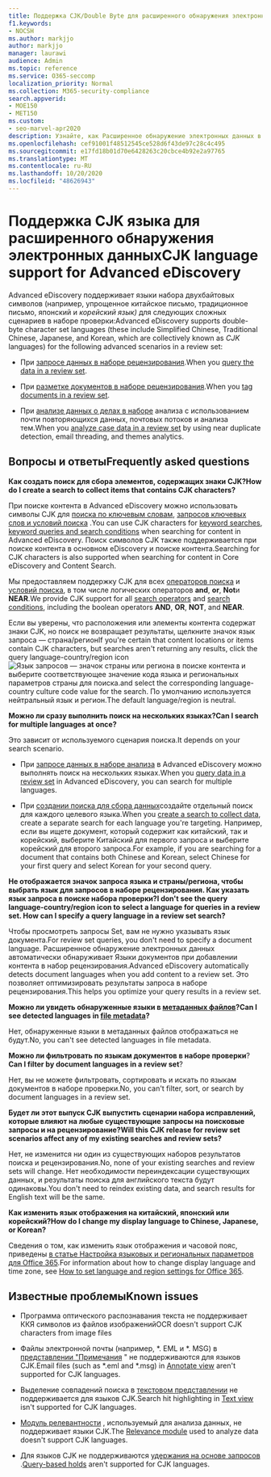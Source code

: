 ```yaml
---
title: Поддержка CJK/Double Byte для расширенного обнаружения электронных данных
f1.keywords:
- NOCSH
ms.author: markjjo
author: markjjo
manager: laurawi
audience: Admin
ms.topic: reference
ms.service: O365-seccomp
localization_priority: Normal
ms.collection: M365-security-compliance
search.appverid:
- MOE150
- MET150
ms.custom:
- seo-marvel-apr2020
description: Узнайте, как Расширенное обнаружение электронных данных в Microsoft 365 поддерживает языки китайского, японского и корейского языков (CJK), использующие набор двухбайтовых символов.
ms.openlocfilehash: cef91001f48512545ce528d6f43de97c28c4c495
ms.sourcegitcommit: e17fd18b01d70e6428263c20cbce4b92e2a97765
ms.translationtype: MT
ms.contentlocale: ru-RU
ms.lasthandoff: 10/20/2020
ms.locfileid: "48626943"
---
```

# <a name="cjk-language-support-for-advanced-ediscovery"></a><span data-ttu-id="2f4fa-103">Поддержка CJK языка для расширенного обнаружения электронных данных</span><span class="sxs-lookup"><span data-stu-id="2f4fa-103">CJK language support for Advanced eDiscovery</span></span>

<span data-ttu-id="2f4fa-104">Advanced eDiscovery поддерживает языки набора двухбайтовых символов (например, упрощенное китайское письмо, традиционное письмо, японский и *корейский язык)* для следующих сложных сценариев в наборе проверки:</span><span class="sxs-lookup"><span data-stu-id="2f4fa-104">Advanced eDiscovery supports double-byte character set languages (these include Simplified Chinese, Traditional Chinese, Japanese, and Korean, which are collectively known as *CJK* languages) for the following advanced scenarios in a review set:</span></span>

- <span data-ttu-id="2f4fa-105">При [запросе данных в наборе рецензирования](review-set-search.md).</span><span class="sxs-lookup"><span data-stu-id="2f4fa-105">When you [query the data in a review set](review-set-search.md).</span></span>

- <span data-ttu-id="2f4fa-106">При [разметке документов в наборе рецензирования](tagging-documents.md).</span><span class="sxs-lookup"><span data-stu-id="2f4fa-106">When you [tag documents in a review set](tagging-documents.md).</span></span>

- <span data-ttu-id="2f4fa-107">При [анализе данных о делах в наборе](analyzing-data-in-review-set.md) анализа с использованием почти повторяющихся данных, почтовых потоков и анализа тем.</span><span class="sxs-lookup"><span data-stu-id="2f4fa-107">When you [analyze case data in a review set](analyzing-data-in-review-set.md) by using near duplicate detection, email threading, and themes analytics.</span></span>

## <a name="frequently-asked-questions"></a><span data-ttu-id="2f4fa-108">Вопросы и ответы</span><span class="sxs-lookup"><span data-stu-id="2f4fa-108">Frequently asked questions</span></span>

<span data-ttu-id="2f4fa-109">**Как создать поиск для сбора элементов, содержащих знаки CJK?**</span><span class="sxs-lookup"><span data-stu-id="2f4fa-109">**How do I create a search to collect items that contains CJK characters?**</span></span>

<span data-ttu-id="2f4fa-110">При поиске контента в Advanced eDiscovery можно использовать символы CJK для [поиска по ключевым словам](building-search-queries.md#keyword-searches), [запросов ключевых слов и условий поиска](keyword-queries-and-search-conditions.md) .</span><span class="sxs-lookup"><span data-stu-id="2f4fa-110">You can use CJK characters for [keyword searches](building-search-queries.md#keyword-searches), [keyword queries and search conditions](keyword-queries-and-search-conditions.md) when searching for content in Advanced eDiscovery.</span></span> <span data-ttu-id="2f4fa-111">Поиск символов CJK также поддерживается при поиске контента в основном eDiscovery и поиске контента.</span><span class="sxs-lookup"><span data-stu-id="2f4fa-111">Searching for CJK characters is also supported when searching for content in Core eDiscovery and Content Search.</span></span>

<span data-ttu-id="2f4fa-112">Мы предоставляем поддержку CJK для всех [операторов поиска](keyword-queries-and-search-conditions.md#search-operators) и [условий поиска](keyword-queries-and-search-conditions.md#search-conditions), в том числе логических операторов **and**, **or**, **Not**и **NEAR**.</span><span class="sxs-lookup"><span data-stu-id="2f4fa-112">We provide CJK support for all [search operators](keyword-queries-and-search-conditions.md#search-operators) and [search conditions](keyword-queries-and-search-conditions.md#search-conditions), including the boolean operators **AND**, **OR**, **NOT**, and **NEAR**.</span></span>

<span data-ttu-id="2f4fa-113">Если вы уверены, что расположения или элементы контента содержат знаки CJK, но поиск не возвращает результаты, щелкните значок язык запроса — страна/регион</span><span class="sxs-lookup"><span data-stu-id="2f4fa-113">If you're certain that content locations or items contain CJK characters, but searches aren't returning any results, click the query language-country/region icon</span></span> ![Язык запросов — значок страны или региона в поиске контента](../media/8d4b60c8-e1f1-40f9-88ae-ee2a7eca0886.png) <span data-ttu-id="2f4fa-115">и выберите соответствующее значение кода языка и региональных параметров страны для поиска.</span><span class="sxs-lookup"><span data-stu-id="2f4fa-115">and select the corresponding language-country culture code value for the search.</span></span> <span data-ttu-id="2f4fa-116">По умолчанию используется нейтральный язык и регион.</span><span class="sxs-lookup"><span data-stu-id="2f4fa-116">The default language/region is neutral.</span></span>

<span data-ttu-id="2f4fa-117">**Можно ли сразу выполнить поиск на нескольких языках?**</span><span class="sxs-lookup"><span data-stu-id="2f4fa-117">**Can I search for multiple languages at once?**</span></span>

<span data-ttu-id="2f4fa-118">Это зависит от используемого сценария поиска.</span><span class="sxs-lookup"><span data-stu-id="2f4fa-118">It depends on your search scenario.</span></span>

- <span data-ttu-id="2f4fa-119">При [запросе данных в наборе анализа](review-set-search.md) в Advanced eDiscovery можно выполнять поиск на нескольких языках.</span><span class="sxs-lookup"><span data-stu-id="2f4fa-119">When you [query data in a review set](review-set-search.md) in Advanced eDiscovery, you can search for multiple languages.</span></span>

- <span data-ttu-id="2f4fa-120">При [создании поиска для сбора данных](create-search-to-collect-data.md)создайте отдельный поиск для каждого целевого языка.</span><span class="sxs-lookup"><span data-stu-id="2f4fa-120">When you [create a search to collect data](create-search-to-collect-data.md), create a separate search for each language you're targeting.</span></span> <span data-ttu-id="2f4fa-121">Например, если вы ищете документ, который содержит как китайский, так и корейский, выберите Китайский для первого запроса и выберите корейский для второго запроса.</span><span class="sxs-lookup"><span data-stu-id="2f4fa-121">For example, if you are searching for a document that contains both Chinese and Korean, select Chinese for your first query and select Korean for your second query.</span></span>

<span data-ttu-id="2f4fa-122">**Не отображается значок запроса языка и страны/региона, чтобы выбрать язык для запросов в наборе рецензирования. Как указать язык запроса в поиске набора проверки?**</span><span class="sxs-lookup"><span data-stu-id="2f4fa-122">**I don't see the query language-country/region icon to select a language for queries in a review set. How can I specify a query language in a review set search?**</span></span>

<span data-ttu-id="2f4fa-123">Чтобы просмотреть запросы Set, вам не нужно указывать язык документа.</span><span class="sxs-lookup"><span data-stu-id="2f4fa-123">For review set queries, you don't need to specify a document language.</span></span> <span data-ttu-id="2f4fa-124">Расширенное обнаружение электронных данных автоматически обнаруживает Языки документов при добавлении контента в набор рецензирования.</span><span class="sxs-lookup"><span data-stu-id="2f4fa-124">Advanced eDiscovery automatically detects document languages when you add content to a review set.</span></span> <span data-ttu-id="2f4fa-125">Это позволяет оптимизировать результаты запроса в наборе рецензирования.</span><span class="sxs-lookup"><span data-stu-id="2f4fa-125">This helps you optimize your query results in a review set.</span></span>

<span data-ttu-id="2f4fa-126">**Можно ли увидеть обнаруженные языки в [метаданных файлов](view-documents-in-review-set.md#file-metadata)?**</span><span class="sxs-lookup"><span data-stu-id="2f4fa-126">**Can I see detected languages in [file metadata](view-documents-in-review-set.md#file-metadata)?**</span></span>

<span data-ttu-id="2f4fa-127">Нет, обнаруженные языки в метаданных файлов отображаться не будут.</span><span class="sxs-lookup"><span data-stu-id="2f4fa-127">No, you can't see detected languages in file metadata.</span></span>

<span data-ttu-id="2f4fa-128">**Можно ли фильтровать по языкам документов в наборе проверки**?</span><span class="sxs-lookup"><span data-stu-id="2f4fa-128">**Can I filter by document languages in a review set**?</span></span>

<span data-ttu-id="2f4fa-129">Нет, вы не можете фильтровать, сортировать и искать по языкам документов в наборе проверки.</span><span class="sxs-lookup"><span data-stu-id="2f4fa-129">No, you can't filter, sort, or search by document languages in a review set.</span></span>

<span data-ttu-id="2f4fa-130">**Будет ли этот выпуск CJK выпустить сценарии набора исправлений, которые влияют на любые существующие запросы на поисковые запросы и на рецензирование?**</span><span class="sxs-lookup"><span data-stu-id="2f4fa-130">**Will this CJK release for review set scenarios affect any of my existing searches and review sets?**</span></span>

<span data-ttu-id="2f4fa-131">Нет, не изменится ни один из существующих наборов результатов поиска и рецензирования.</span><span class="sxs-lookup"><span data-stu-id="2f4fa-131">No, none of your existing searches and review sets will change.</span></span> <span data-ttu-id="2f4fa-132">Нет необходимости переиндексации существующих данных, и результаты поиска для английского текста будут одинаковы.</span><span class="sxs-lookup"><span data-stu-id="2f4fa-132">You don't need to reindex existing data, and search results for English text will be the same.</span></span>

<span data-ttu-id="2f4fa-133">**Как изменить язык отображения на китайский, японский или корейский?**</span><span class="sxs-lookup"><span data-stu-id="2f4fa-133">**How do I change my display language to Chinese, Japanese, or Korean?**</span></span>

<span data-ttu-id="2f4fa-134">Сведения о том, как изменить язык отображения и часовой пояс, приведены [в статье Настройка языковых и региональных параметров для Office 365](https://docs.microsoft.com/office365/troubleshoot/access-management/set-language-and-region).</span><span class="sxs-lookup"><span data-stu-id="2f4fa-134">For information about how to change display language and time zone, see [How to set language and region settings for Office 365](https://docs.microsoft.com/office365/troubleshoot/access-management/set-language-and-region).</span></span>

## <a name="known-issues"></a><span data-ttu-id="2f4fa-135">Известные проблемы</span><span class="sxs-lookup"><span data-stu-id="2f4fa-135">Known issues</span></span>

- <span data-ttu-id="2f4fa-136">Программа оптического распознавания текста не поддерживает ККЯ символов из файлов изображений</span><span class="sxs-lookup"><span data-stu-id="2f4fa-136">OCR doesn't support CJK characters from image files</span></span>

- <span data-ttu-id="2f4fa-137">Файлы электронной почты (например, \*. EML и \*. MSG) в [представлении "Примечания](view-documents-in-review-set.md#annotate-view) " не поддерживаются для языков CJK.</span><span class="sxs-lookup"><span data-stu-id="2f4fa-137">Email files (such as \*.eml and \*.msg) in [Annotate view](view-documents-in-review-set.md#annotate-view) aren't supported for CJK languages.</span></span>

- <span data-ttu-id="2f4fa-138">Выделение совпадений поиска в [текстовом представлении](view-documents-in-review-set.md#text-view) не поддерживается для языков CJK.</span><span class="sxs-lookup"><span data-stu-id="2f4fa-138">Search hit highlighting in [Text view](view-documents-in-review-set.md#text-view) isn't supported for CJK languages.</span></span>

- <span data-ttu-id="2f4fa-139">[Модуль релевантности](using-relevance.md) , используемый для анализа данных, не поддерживает языки CJK.</span><span class="sxs-lookup"><span data-stu-id="2f4fa-139">The [Relevance module](using-relevance.md) used to analyze data doesn't support CJK languages.</span></span>

- <span data-ttu-id="2f4fa-140">Для языков CJK не поддерживаются [удержания на основе запросов](managing-holds.md#manage-non-custodial-holds) .</span><span class="sxs-lookup"><span data-stu-id="2f4fa-140">[Query-based holds](managing-holds.md#manage-non-custodial-holds) aren't supported for CJK languages.</span></span> 
